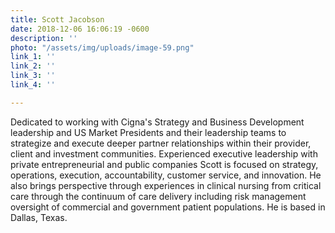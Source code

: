 ```yaml
---
title: Scott Jacobson
date: 2018-12-06 16:06:19 -0600
description: ''
photo: "/assets/img/uploads/image-59.png"
link_1: ''
link_2: ''
link_3: ''
link_4: ''

---
```

Dedicated to working with Cigna's Strategy and Business Development leadership and US Market Presidents and their leadership teams to strategize and execute deeper partner relationships within their provider, client and investment communities. Experienced executive leadership with private entrepreneurial and public companies Scott is focused on strategy, operations, execution, accountability, customer service, and innovation. He also brings perspective through experiences in clinical nursing from critical care through the continuum of care delivery including risk management oversight of commercial and government patient populations. He is based in Dallas, Texas.